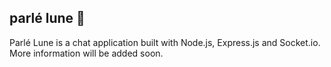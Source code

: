 ## parlé lune :crescent_moon:

Parlé Lune is a chat application built with Node.js, Express.js and Socket.io. More information will be added soon.
